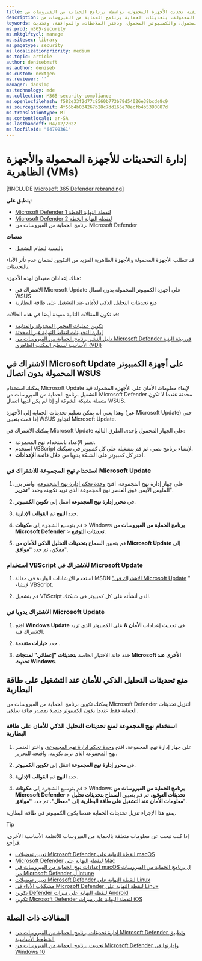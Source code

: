 ```yaml
---
title: تحديد كيفية تحديث الأجهزة المحمولة بواسطة برنامج الحماية من الفيروسات من Microsoft Defender
description: إدارة كيفية تحديث الأجهزة المحمولة، مثل أجهزة الكمبيوتر المحمولة، بتحديثات الحماية برنامج الحماية من الفيروسات من Microsoft Defender.
keywords: التحديثات، والحماية، والتحديثات المجدولة، والبطارية، والجهاز المحمول، والكمبيوتر المحمول، ودفتر الملاحظات، والموافقة، وتحديث Microsoft، وwsus، والتجاوز
ms.prod: m365-security
ms.mktglfcycl: manage
ms.sitesec: library
ms.pagetype: security
ms.localizationpriority: medium
ms.topic: article
author: denisebmsft
ms.author: deniseb
ms.custom: nextgen
ms.reviewer: ''
manager: dansimp
ms.technology: mde
ms.collection: M365-security-compliance
ms.openlocfilehash: f582e33f2d77c8560b773b79d54026e38bcde8c9
ms.sourcegitcommit: 4f56b4b034267b28c7dd165e78ecfb4b5390087d
ms.translationtype: MT
ms.contentlocale: ar-SA
ms.lasthandoff: 04/12/2022
ms.locfileid: "64790361"
---
```

# <a name="manage-updates-for-mobile-devices-and-virtual-machines-vms"></a>إدارة التحديثات للأجهزة المحمولة والأجهزة الظاهرية (VMs)

[!INCLUDE [Microsoft 365 Defender rebranding](../../includes/microsoft-defender.md)]


**ينطبق على:**

- [Microsoft Defender لنقطة النهاية الخطة 1](https://go.microsoft.com/fwlink/p/?linkid=2154037)
- [Microsoft Defender لنقطة النهاية الخطة 2](https://go.microsoft.com/fwlink/p/?linkid=2154037)
- برنامج الحماية من الفيروسات من Microsoft Defender

**منصات**
- بالنسبة لنظام التشغيل

قد تتطلب الأجهزة المحمولة والأجهزة الظاهرية المزيد من التكوين لضمان عدم تأثر الأداء بالتحديثات.

هناك إعدادان مفيدان لهذه الأجهزة:

- الاشتراك في Microsoft Update على أجهزة الكمبيوتر المحمولة بدون اتصال WSUS
- منع تحديثات التحليل الذكي للأمان عند التشغيل على طاقة البطارية

قد تكون المقالات التالية مفيدة أيضا في هذه الحالات:
- [تكوين عمليات الفحص المجدولة والمتابعة](scheduled-catch-up-scans-microsoft-defender-antivirus.md)
- [إدارة التحديثات لنقاط النهاية غير المحدثة](manage-outdated-endpoints-microsoft-defender-antivirus.md)
- [دليل النشر برنامج الحماية من الفيروسات من Microsoft Defender في بيئة البنية الأساسية لسطح المكتب الظاهري (VDI)](deployment-vdi-microsoft-defender-antivirus.md)

## <a name="opt-in-to-microsoft-update-on-mobile-computers-without-a-wsus-connection"></a>الاشتراك في Microsoft Update على أجهزة الكمبيوتر المحمولة بدون اتصال WSUS

يمكنك استخدام Microsoft Update لإبقاء معلومات الأمان على الأجهزة المحمولة قيد التشغيل برنامج الحماية من الفيروسات من Microsoft Defender محدثة عندما لا تكون متصلة بشبكة الشركة أو إذا لم يكن لديها اتصال WSUS.

وهذا يعني أنه يمكن تسليم تحديثات الحماية إلى الأجهزة (عبر Microsoft Update) حتى إذا قمت بتعيين WSUS لتجاوز Microsoft Update.

يمكنك الاشتراك في Microsoft Update على الجهاز المحمول بإحدى الطرق التالية:

- تغيير الإعداد باستخدام نهج المجموعة.
- استخدم VBScript لإنشاء برنامج نصي، ثم قم بتشغيله على كل كمبيوتر في شبكتك.
- اختر كل كمبيوتر على الشبكة يدويا من خلال قائمة **الإعدادات**.

### <a name="use-group-policy-to-opt-in-to-microsoft-update"></a>استخدام نهج المجموعة للاشتراك في Microsoft Update

1. على جهاز إدارة نهج المجموعة، افتح [وحدة تحكم إدارة نهج المجموعة](/previous-versions/windows/it-pro/windows-server-2008-R2-and-2008/cc731212(v=ws.11))، وانقر بزر الماوس الأيمن فوق العنصر نهج المجموعة الذي تريد تكوينه وحدد **"تحرير**".

2. في **محرر إدارة نهج المجموعة** انتقل إلى **تكوين الكمبيوتر**.

3. حدد **النهج** ثم **القوالب الإدارية**.

4. قم بتوسيع الشجرة إلى **مكونات** \> Windows **برنامج الحماية من الفيروسات من Microsoft Defender** \> **تحديثات التوقيع**.

5. قم بتعيين **السماح بتحديثات التحليل الذكي للأمان من Microsoft Update** إلى **ممكن**، ثم حدد  **"موافق**".

### <a name="use-a-vbscript-to-opt-in-to-microsoft-update"></a>استخدام VBScript للاشتراك في Microsoft Update

1. استخدم الإرشادات الواردة في مقالة MSDN ["الاشتراك في Microsoft Update](/windows/win32/wua_sdk/opt-in-to-microsoft-update) " لإنشاء VBScript.

2. قم بتشغيل VBScript الذي أنشأته على كل كمبيوتر في شبكتك.

### <a name="manually-opt-in-to-microsoft-update"></a>الاشتراك يدويا في Microsoft Update

1. افتح **Windows Update** في تحديث إعدادات **الأمان &** على الكمبيوتر الذي تريد الاشتراك فيه.

2. حدد **خيارات متقدمة** .

3. حدد خانة الاختيار الخاصة **بتحديثات "إعطائي" لمنتجات Microsoft الأخرى عند تحديث Windows**.

## <a name="prevent-security-intelligence-updates-when-running-on-battery-power"></a>منع تحديثات التحليل الذكي للأمان عند التشغيل على طاقة البطارية

يمكنك تكوين برنامج الحماية من الفيروسات من Microsoft Defender لتنزيل تحديثات الحماية فقط عندما يكون الكمبيوتر متصلا بمصدر طاقة سلكي.

### <a name="use-group-policy-to-prevent-security-intelligence-updates-on-battery-power"></a>استخدام نهج المجموعة لمنع تحديثات التحليل الذكي للأمان على طاقة البطارية

1. على جهاز إدارة نهج المجموعة، افتح [وحدة تحكم إدارة نهج المجموعة](/previous-versions/windows/it-pro/windows-server-2008-R2-and-2008/cc731212(v=ws.11))، واختر العنصر نهج المجموعة الذي تريد تكوينه، وافتحه للتحرير.

2. في **محرر إدارة نهج المجموعة** انتقل إلى **تكوين الكمبيوتر**.

3. حدد **النهج** ثم **القوالب الإدارية**.

4. قم بتوسيع الشجرة إلى **مكونات** \> Windows **برنامج الحماية من الفيروسات من Microsoft Defender** \> **تحديثات التوقيع**، ثم قم بتعيين **السماح بتحديثات تحليل معلومات الأمان عند التشغيل على طاقة البطارية** إلى **"معطل".** ثم حدد **"موافق**".

يمنع هذا الإجراء تنزيل تحديثات الحماية عندما يكون الكمبيوتر في طاقة البطارية.

> [!TIP]
> إذا كنت تبحث عن معلومات متعلقة بالحماية من الفيروسات للأنظمة الأساسية الأخرى، فراجع:
> - [تعيين تفضيلات Microsoft Defender لنقطة النهاية على macOS](mac-preferences.md)
> - [Microsoft Defender لنقطة النهاية على Mac](microsoft-defender-endpoint-mac.md)
> - [إعدادات نهج الحماية من الفيروسات في macOS ل برنامج الحماية من الفيروسات من Microsoft Defender ل Intune](/mem/intune/protect/antivirus-microsoft-defender-settings-macos)
> - [تعيين تفضيلات Microsoft Defender لنقطة النهاية على Linux](linux-preferences.md)
> - [مشكلات الأداء في Microsoft Defender لنقطة النهاية على Linux](microsoft-defender-endpoint-linux.md)
> - [تكوين Defender لنقطة النهاية على ميزات Android](android-configure.md)
> - [تكوين Microsoft Defender لنقطة النهاية على ميزات iOS](ios-configure-features.md)

## <a name="related-articles"></a>المقالات ذات الصلة

- [إدارة تحديثات برنامج الحماية من الفيروسات من Microsoft Defender وتطبيق الخطوط الأساسية](manage-updates-baselines-microsoft-defender-antivirus.md)
- [تحديث برنامج الحماية من الفيروسات من Microsoft Defender وإدارتها في Windows 10](deploy-manage-report-microsoft-defender-antivirus.md)